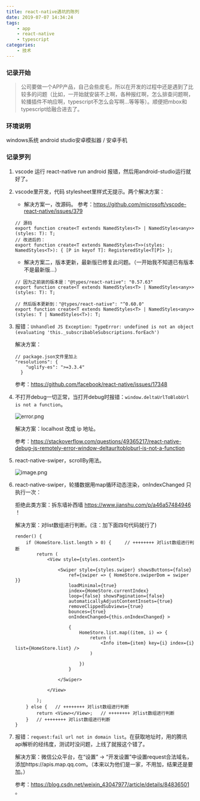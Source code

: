 ```yaml
---
title: react-native遇坑的陈列
date: 2019-07-07 14:34:24
tags: 
    - app
    - react-native 
    - typescript
categories: 
    - 技术
---
```



### 记录开始

> 公司要做一个APP产品，自己会些皮毛，所以在开发的过程中还是遇到了比较多的问题（比如，一开始就安装不上啊，各种报红啊，怎么排查问题啊，轮播插件不响应啊，typescript不怎么会写啊...等等等）。顺便把mbox和typescript给融合进去了。

### 环境说明

windows系统
android studio安卓模拟器 / 安卓手机

### 记录罗列

1. vscode 运行 react-native run android 报错，然后用android-studio运行就好了。

2. vscode里开发，代码 stylesheet里样式无提示。两个解决方案：

    - 解决方案一，改源码。
    参考：https://github.com/microsoft/vscode-react-native/issues/379

    ``` 
    // 源码
    export function create<T extends NamedStyles<T> | NamedStyles<any>>(styles: T): T;    
    // 改进后的：
    export function create<T extends NamedStyles<T>>(styles: NamedStyles<T>): { [P in keyof T]: RegisteredStyle<T[P]> }; 
    ```

    - 解决方案二，版本更新，最新版已修复此问题。（一开始我不知道已有版本不是最新版...）
     
    ``` 
    // 因为之前装的版本是："@types/react-native": "0.57.63"
    export function create<T extends NamedStyles<T> | NamedStyles<any>>(styles: T): T;

    // 然后版本更新到："@types/react-native": "^0.60.0"
    export function create<T extends NamedStyles<T> | NamedStyles<any>>(styles: T | NamedStyles<T>): T;
    ```

3. 报错：` Unhandled JS Exception: TypeError: undefined is not an object (evaluating 'this._subscribableSubscriptions.forEach') `

    解决方案：

    ```
    // package.json文件里加上
    "resolutions": {
        "uglify-es": ">=3.3.4"
      }
    ```
    
    参考：https://github.com/facebook/react-native/issues/17348

4. 不打开debug一切正常，当打开debug时报错：` window.deltaUrlToBlobUrl is not a function `。

    ![error.png](https://upload-images.jianshu.io/upload_images/3453108-ed976ab7e78b9bc4.png?imageMogr2/auto-orient/strip%7CimageView2/2/w/1240)
    
    解决方案：localhost 改成 ip 地址。
    
    参考：https://stackoverflow.com/questions/49365217/react-native-debug-js-remotely-error-window-deltaurltobloburl-is-not-a-function

5. react-native-swiper，scrollBy用法。

   ![image.png](https://upload-images.jianshu.io/upload_images/3453108-723338ec09f20cf1.png?imageMogr2/auto-orient/strip%7CimageView2/2/w/1240)

6. react-native-swiper，轮播数据用map循环动态渲染，onIndexChanged 只执行一次：

    拒绝此类方案：拆东墙补西墙 https://www.jianshu.com/p/a46a57484946 ！
    
    解决方案：对list数组进行判断。(注：加下面四句代码就行了)
    
    ```
    render() {
        if (HomeStore.list.length > 0) {     // ++++++++ 对list数组进行判断
            return (
                <View style={styles.content}>

                    <Swiper style={styles.swiper} showsButtons={false}
                        ref={swiper => { HomeStore.swiperDom = swiper }}
                        loadMinimal={true}
                        index={HomeStore.currentIndex}
                        loop={false} showsPagination={false}
                        automaticallyAdjustContentInsets={true}
                        removeClippedSubviews={true}
                        bounces={true}
                        onIndexChanged={this.onIndexChanged} >

                        {
                            HomeStore.list.map((item, i) => {
                                return (
                                    <Info item={item} key={i} index={i} list={HomeStore.list} />
                                )

                            })
                        }

                    </Swiper>

                </View>

            );
        } else {   // ++++++++ 对list数组进行判断
            return <View></View>;   // ++++++++ 对list数组进行判断
        }   // ++++++++ 对list数组进行判断
    }
    ```

7. 报错：`request:fail url not in domain list`。在获取地址时，用的腾讯api解析的经纬度，测试时没问题，上线了就报这个错了。

    解决方案：微信公众平台，在“设置” -> “开发设置”中设置request合法域名，添加https://apis.map.qq.com。（本来以为他们是一家，不用加，结果还是要加。）
    
    参考：https://blog.csdn.net/weixin_43047977/article/details/84836501 。

